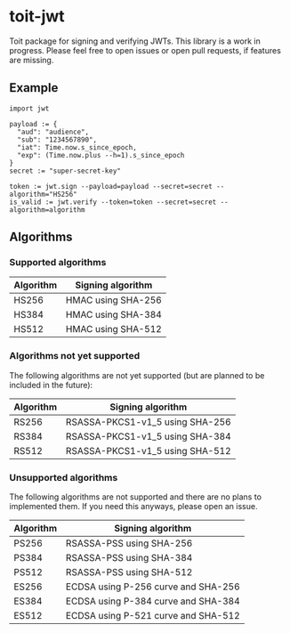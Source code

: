 # toit-jwt
Toit package for signing and verifying JWTs.
This library is a work in progress. Please feel free to open issues or open pull requests, if features are missing.

## Example
```
import jwt

payload := {
  "aud": "audience",
  "sub": "1234567890",
  "iat": Time.now.s_since_epoch,
  "exp": (Time.now.plus --h=1).s_since_epoch
}
secret := "super-secret-key"

token := jwt.sign --payload=payload --secret=secret --algorithm="HS256"
is_valid := jwt.verify --token=token --secret=secret --algorithm=algorithm
```

## Algorithms

### Supported algorithms

| Algorithm           | Signing algorithm      |
|---------------------|------------------------|
| HS256               | HMAC using SHA-256     |
| HS384               | HMAC using SHA-384     |
| HS512               | HMAC using SHA-512     |


### Algorithms not yet supported
The following algorithms are not yet supported (but are planned to be included in the future):

| Algorithm           | Signing algorithm                  |
|---------------------|------------------------------------|
| RS256               | RSASSA-PKCS1-v1_5 using SHA-256    |
| RS384               | RSASSA-PKCS1-v1_5 using SHA-384    |
| RS512               | RSASSA-PKCS1-v1_5 using SHA-512    |

### Unsupported algorithms
The following algorithms are not supported and there are no plans to implemented them. 
If you need this anyways, please open an issue.

| Algorithm           | Signing algorithm                    |
|---------------------|--------------------------------------|
| PS256               | RSASSA-PSS using SHA-256             |
| PS384               | RSASSA-PSS using SHA-384             |
| PS512               | RSASSA-PSS using SHA-512             |
| ES256               | ECDSA using P-256 curve and SHA-256  |
| ES384               | ECDSA using P-384 curve and SHA-384  |
| ES512               | ECDSA using P-521 curve and SHA-512  |

